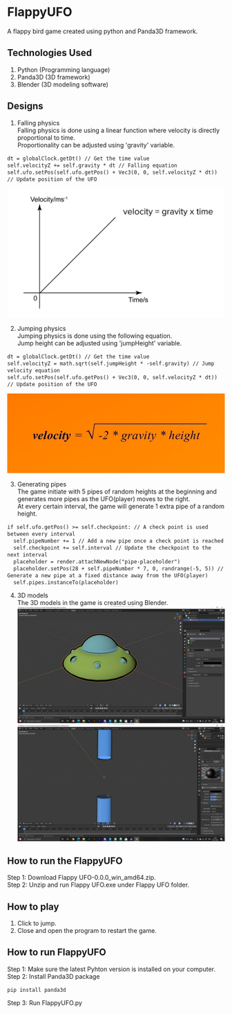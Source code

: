 # FlappyUFO
A flappy bird game created using python and Panda3D framework.

## Technologies Used
1. Python (Programming language)
2. Panda3D (3D framework)
3. Blender (3D modeling software)

## Designs
1. Falling physics  
Falling physics is done using a linear function where velocity is directly proportional to time.  
Proportionality can be adjusted using 'gravity' variable.  
```
dt = globalClock.getDt() // Get the time value
self.velocityZ += self.gravity * dt // Falling equation
self.ufo.setPos(self.ufo.getPos() + Vec3(0, 0, self.velocityZ * dt)) // Update position of the UFO
```
![Falling physics](docs/images/falling-physics.jpg)

2. Jumping physics  
Jumping physics is done using the following equation.  
Jump height can be adjusted using  'jumpHeight' variable.
```
dt = globalClock.getDt() // Get the time value
self.velocityZ = math.sqrt(self.jumpHeight * -self.gravity) // Jump velocity equation
self.ufo.setPos(self.ufo.getPos() + Vec3(0, 0, self.velocityZ * dt)) // Update position of the UFO
```
![Jumping physics](docs/images/jump-velocity.jpg)

3. Generating pipes  
The game initiate with 5 pipes of random heights at the beginning and generates more pipes as the UFO(player) moves to the right.  
At every certain interval, the game will generate 1 extra pipe of a random height.
```
if self.ufo.getPos() >= self.checkpoint: // A check point is used between every interval
  self.pipeNumber += 1 // Add a new pipe once a check point is reached
  self.checkpoint += self.interval // Update the checkpoint to the next interval
  placeholder = render.attachNewNode("pipe-placeholder")
  placeholder.setPos(28 + self.pipeNumber * 7, 0, randrange(-5, 5)) // Generate a new pipe at a fixed distance away from the UFO(player)
  self.pipes.instanceTo(placeholder)
```

4. 3D models  
The 3D models in the game is created using Blender.  
![UFO 3D model](docs/images/ufo-model.jpg)  
![Pipes 3D model](docs/images/pipe-model.jpg)

## How to run the FlappyUFO
Step 1: Download Flappy UFO-0.0.0_win_amd64.zip.  
Step 2: Unzip and run Flappy UFO.exe under Flappy UFO folder.  

## How to play
1. Click to jump.
2. Close and open the program to restart the game.

## How to run FlappyUFO 
Step 1: Make sure the latest Pyhton version is installed on your computer.  
Step 2: Install Panda3D package  
```
pip install panda3d
```
Step 3: Run FlappyUFO.py

